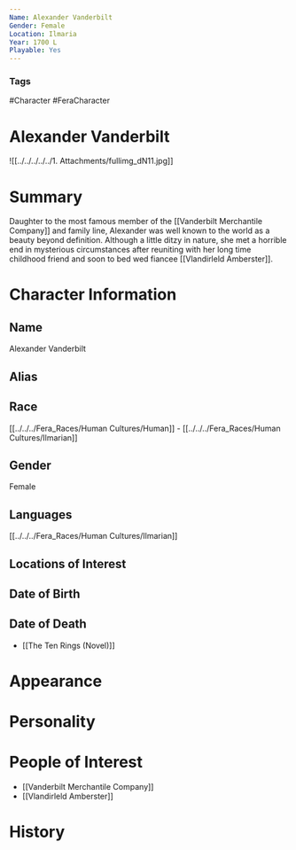```yaml
---
Name: Alexander Vanderbilt
Gender: Female
Location: Ilmaria
Year: 1700 L
Playable: Yes
---
```


### Tags
#Character #FeraCharacter

# Alexander Vanderbilt

![[../../../../../1. Attachments/fullimg_dN11.jpg]]

# Summary
Daughter to the most famous member of the [[Vanderbilt Merchantile Company]] and family line, Alexander was well known to the world as a beauty beyond definition. Although a little ditzy in nature, she met a horrible end in mysterious circumstances after reuniting with her long time childhood friend and soon to bed wed fiancee [[Vlandirleld Amberster]].

# Character Information

## Name
Alexander Vanderbilt

## Alias

## Race
[[../../../Fera_Races/Human Cultures/Human]] - [[../../../Fera_Races/Human Cultures/Ilmarian]]

## Gender
Female

## Languages
[[../../../Fera_Races/Human Cultures/Ilmarian]]

## Locations of Interest

## Date of Birth

## Date of Death
 - [[The Ten Rings (Novel)]]

# Appearance

# Personality

# People of Interest
- [[Vanderbilt Merchantile Company]]
- [[Vlandirleld Amberster]]


# History
